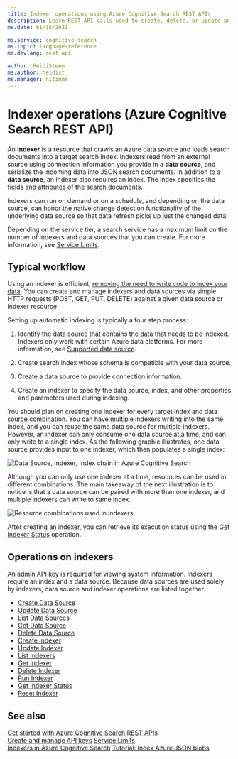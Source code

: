 ```yaml
---
title: Indexer operations using Azure Cognitive Search REST APIs
description: Learn REST API calls used to create, delete, or update an Azure Cognitive Search indexer used for crawling external data sources for searchable content.
ms.date: 01/18/2021

ms.service: cognitive-search
ms.topic: language-reference
ms.devlang: rest-api

author: HeidiSteen
ms.author: heidist
ms.manager: nitinme
---
```

# Indexer operations (Azure Cognitive Search REST API)

 An **indexer** is a resource that crawls an Azure data source and loads search documents into a target search index. Indexers read from an external source using connection information you provide in a **data source**, and serialize the incoming data into JSON search documents. In addition to a **data source**, an indexer also requires an index. The index specifies the fields and attributes of the search documents.

Indexers can run on demand or on a schedule, and depending on the data source, can honor the native change detection functionality of the underlying data source so that data refresh picks up just the changed data. 

Depending on the service tier, a search service has a maximum limit on the number of indexers and data sources that you can create. For more information, see [Service Limits](https://azure.microsoft.com/documentation/articles/search-limits-quotas-capacity/).  

## Typical workflow  

Using an indexer is efficient, [removing the need to write code to index your data](https://azure.microsoft.com/blog/load-data-into-azure-search-with-zero-code-required/). You can create and manage indexers and data sources via simple HTTP requests (POST, GET, PUT, DELETE) against a given data source or indexer resource.  

 Setting up automatic indexing is typically a four step process:  

1. Identify the data source that contains the data that needs to be indexed. Indexers only work with certain Azure data platforms. For more information, see [Supported data source](https://docs.microsoft.com/azure/search/search-indexer-overview#supported-data-sources).  

1. Create search index whose schema is compatible with your data source.  

1. Create a data source to provide connection information.  

1. Create an indexer to specify the data source, index, and other properties and parameters used during indexing.  

 You should plan on creating one indexer for every target index and data source combination. You can have multiple indexers writing into the same index, and you can reuse the same data source for multiple indexers. However, an indexer can only consume one data source at a time, and can only write to a single index. As the following graphic illustrates, one data source provides input to one indexer, which then populates a single index:  

 ![Data Source, Indexer, Index chain in Azure Cognitive Search](media/azsrch-ds-indxr-index.png "Azsrch-ds-indxr-index")  

 Although you can only use one indexer at a time, resources can be used in different combinations. The main takeaway of the next illustration is to notice is that a data source can be paired with more than one indexer, and multiple indexers can write to same index.  

 ![Resource combinations used in indexers](media/azsrch-ds2-indexer3-index2.png "AzSrch-DS2-Indexer3-Index2")  

 After creating an indexer, you can retrieve its execution status using the [Get Indexer Status](get-indexer-status.md) operation.  

## Operations on indexers  

An admin API key is required for viewing system information. Indexers require an index and a data source. Because data sources are used solely by indexers, data source and indexer operations are listed together.

+ [Create Data Source](create-data-source.md)  
+ [Update Data Source](update-data-source.md)  
+ [List Data Sources](list-data-sources.md)  
+ [Get Data Source](get-data-source.md)  
+ [Delete Data Source](delete-data-source.md)  
+ [Create Indexer](create-indexer.md)  
+ [Update Indexer](update-indexer.md)  
+ [List Indexers](list-indexers.md)  
+ [Get Indexer](get-indexer.md)  
+ [Delete Indexer](delete-indexer.md)  
+ [Run Indexer](run-indexer.md)  
+ [Get Indexer Status](get-indexer-status.md)  
+ [Reset Indexer](reset-indexer.md)  

## See also  
 [Get started with Azure Cognitive Search REST APIs](https://docs.microsoft.com/azure/search/search-get-started-rest)   
 [Create and manage API keys](https://docs.microsoft.com/azure/search/search-security-api-keys)
 [Service Limits](https://azure.microsoft.com/documentation/articles/search-limits-quotas-capacity/)  
 [Indexers in Azure Cognitive Search](https://docs.microsoft.com/azure/search/search-indexer-overview)
 [Tutorial: Index Azure JSON blobs](https://docs.microsoft.com/azure/search/search-semi-structured-data)
